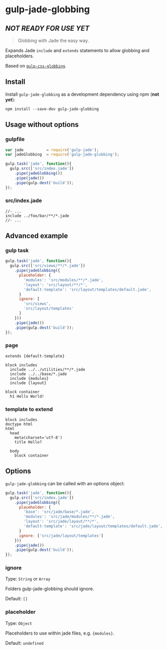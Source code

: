 # gulp-jade-globbing
## *NOT READY FOR USE YET*
> Globbing with Jade the easy way.

Expands Jade `include` and `extends` statements to allow globbing and placeholders.

Based on [`gulp-css-globbing`](https://github.com/jsahlen/gulp-css-globbing).

## Install

Install `gulp-jade-globbing` as a development dependency using npm (**not yet**):

```shell
npm install --save-dev gulp-jade-globbing
```

## Usage without options

### gulpfile
```javascript
var jade          = require('gulp-jade');
var jadeGlobbing  = require('gulp-jade-globbing');

gulp.task('jade', function(){
  gulp.src(['src/index.jade'])
    .pipe(jadeGlobbing())
    .pipe(jade())
    .pipe(gulp.dest('build'));
});
```

### src/index.jade
```jade
//- ...
include ../foo/bar/**/*.jade
//- ...
```

## Advanced example

### gulp task
```javascript
gulp.task('jade', function(){
  gulp.src(['src/views/**/*.jade'])
    .pipe(jadeGlobbing({
      placeholder: {
        'modules': 'src/modules/**/*.jade',
        'layout': 'src/layout/**/*',
        'default-template': 'src/layout/templates/default.jade',
      }
      ignore: [
        'src/views',
        'src/layout/templates'
      ]
    }))
    .pipe(jade())
    .pipe(gulp.dest('build'));
});
```

### page
```jade
extends {default-template}

block includes
  include ../../utilities/**/*.jade
  include ../../base/*.jade
  include {modules}
  include {layout}

block container
  h1 Hello World!
```

### template to extend
```jade
block includes
doctype html
html
  head
    meta(charset='utf-8')
    title Hello?

  body
    block container
```

## Options

`gulp-jade-globbing` can be called with an options object:

```javascript
gulp.task('jade', function(){
  gulp.src(['src/index.jade'])
    .pipe(jadeGlobbing({
      placeholder: {
        'base': 'src/jade/base/*.jade',
        'modules': 'src/jade/modules/**/*.jade',
        'layout': 'src/jade/layout/**/*',
        'default-template': 'src/jade/layout/templates/default.jade',
      }
      ignore: ['src/jade/layout/templates']
    }))
    .pipe(jade())
    .pipe(gulp.dest('build'));
});
```

### ignore
Type: `String` or `Array`

Folders gulp-jade-globbing should ignore.

Default: `[]`

### placeholder
Type: `Object`

Placeholders to use within jade files, e.g. `{modules}`.

Default: `undefined`
